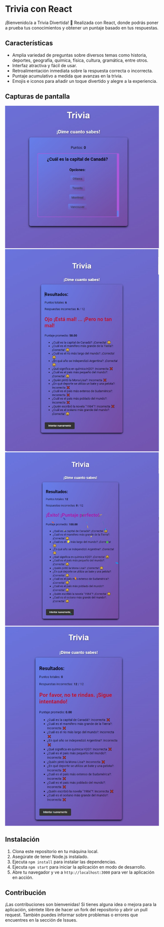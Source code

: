 # Trivia  con React

¡Bienvenido/a a Trivia Divertida! 🎉 Realizada con React, donde podrás poner a prueba tus conocimientos y obtener un puntaje basado en tus respuestas.

## Características

- Amplia variedad de preguntas sobre diversos temas como historia, deportes, geografía, química, física, cultura, gramática, entre otros.
- Interfaz atractiva y fácil de usar.
- Retroalimentación inmediata sobre la respuesta correcta o incorrecta.
- Puntaje acumulativo a medida que avanzas en la trivia.
- Emojis e iconos para añadir un toque divertido y alegre a la experiencia.

## Capturas de pantalla


![Captura de pantalla 1](public/_ref/img.01.jpg)
![Captura de pantalla 2](public/_ref/img.02.jpg)
![Captura de pantalla 3](public/_ref/img.03.jpg)
![Captura de pantalla 4](public/_ref/img.04.jpg)

## Instalación

1. Clona este repositorio en tu máquina local.
2. Asegúrate de tener Node.js instalado.
3. Ejecuta `npm install` para instalar las dependencias.
4. Ejecuta `npm start` para iniciar la aplicación en modo de desarrollo.
5. Abre tu navegador y ve a `http://localhost:3000` para ver la aplicación en acción.

## Contribución

¡Las contribuciones son bienvenidas! Si tienes alguna idea o mejora para la aplicación, siéntete libre de hacer un fork del repositorio y abrir un pull request. También puedes informar sobre problemas o errores que encuentres en la sección de Issues.



